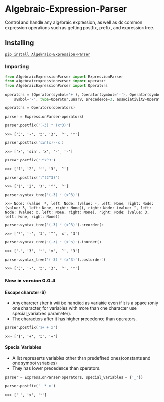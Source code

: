 # Algebraic-Expression-Parser
Control and handle any algebraic expression, as well as do common expression operations such as getting postfix, prefix, and expression tree.


## Installing
[`pip install Algebraic-Expression-Parser`](https://pypi.org/project/Algebraic-Expression-Parser/)

### Importing
```python
from AlgebraicExpressionParser import ExpressionParser
from AlgebraicExpressionParser import Operator
from AlgebraicExpressionParser import Operators
```


```python
operators = [Operator(symbol='+'), Operator(symbol='-'), Operator(symbol='*', precedence=2), Operator(
    symbol='-', type=Operator.unary, precedence=3, associativity=Operator.rtl, position=Operator.prefix), Operator(symbol='^', precedence=4), Operator(symbol='sin', type=Operator.unary, precedence=3, associativity=Operator.rtl, position=Operator.prefix)]

operators = Operators(operators)

parser = ExpressionParser(operators)
```

```python
parser.postfix('(-3) * (x^3)')
```
```text
>>> ['3', '-', 'x', '3', '^', '*']
```

```python
parser.postfix('sin(x)--x')
```
```text
>>> ['x', 'sin', 'x', '-', '-']
```

```python
parser.postfix('1^2^3')
```
```text
>>> ['1', '2', '^', '3', '^']
```

```python
parser.postfix('1^(2^3)')
```
```text
>>> ['1', '2', '3', '^', '^']
```

```python
parser.syntax_tree('(-3) * (x^3)')
```
```text
>>> Node: (value: *, left: Node: (value: -, left: None, right: Node: (value: 3, left: None, right: None)), right: Node: (value: ^, left: Node: (value: x, left: None, right: None), right: Node: (value: 3, left: None, right: None)))
```

```python
parser.syntax_tree('(-3) * (x^3)').preorder()
```
```text
>>> ['*', '-', '3', '^', 'x', '3']
```
```python
parser.syntax_tree('(-3) * (x^3)').inorder()
```
```text
>>> ['-', '3', '*', 'x', '^', '3']
```

```python
parser.syntax_tree('(-3) * (x^3)').postorder()
```
```text
>>> ['3', '-', 'x', '3', '^', '*']
```


### New in version 0.0.4
#### Escape charcter ($)
- Any charcter after it will be handled as variable even if it is a space (only one character, for variables with more than one character use special_variables parameter).
- The characters after it has higher precedence than operators.
     
     
```python
parser.postfix('$+ + x')
```
```text
>>> ['$', '+', 'x', '+']
```
#### Special Variables
- A list represents variables other than predefined ones(constants and one symbol variables)
- They has lower precedence than operators.

```python
parser = ExpressionParser(operators, special_variables = {'_'})
```
```python
parser.postfix('_ * x')
```
```text
>>> ['_', 'x', '*']
```
    
    
